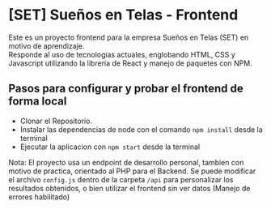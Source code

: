# [SET] Sueños en Telas - Frontend

Este es un proyecto frontend para la empresa Sueños en Telas (SET) en motivo de aprendizaje. 
<br>Responde al uso de tecnologias actuales, englobando HTML, CSS y Javascript utilizando la libreria de React y manejo de paquetes con NPM.

## Pasos para configurar y probar el frontend de forma local

- Clonar el Repositorio.
- Instalar las dependencias de node con el comando `npm install` desde la terminal
- Ejecutar la aplicacion con `npm start` desde la terminal

Nota: El proyecto usa un endpoint de desarrollo personal, tambien con motivo de practica, orientado al PHP para el Backend.
Se puede modificar el archivo `config.js` dentro de la carpeta `/api` para personalizar los resultados obtenidos, o bien utilizar el frontend sin ver datos (Manejo de errores habilitado)